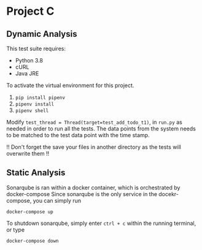 # Project C

## Dynamic Analysis 
This test suite requires:
* Python 3.8
* cURL
* Java JRE

To activate the virtual environment for this project.
1. `pip install pipenv`
1. `pipenv install` 
1. `pipenv shell`

Modify `test_thread = Thread(target=test_add_todo_t1)`, in `run.py` as needed in order to run all the tests. The data points from the system needs to be matched to the test data point with the time stamp.

!! Don't forget the save your files in another directory as the tests will overwrite them !!

## Static Analysis

Sonarqube is ran within a docker container, which is orchestrated by docker-compose
Since sonarqube is the only service in the docekr-compose, you can simply run 

```
docker-compose up
```

To shutdown sonarqube, simply enter `ctrl + c` within the running terminal, or type

```
docker-compose down
```
